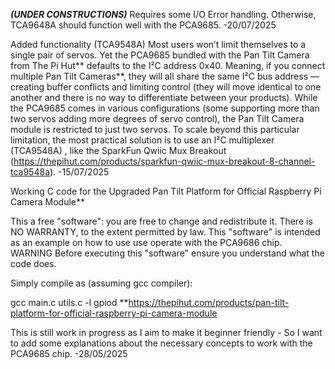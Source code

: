***(UNDER CONSTRUCTIONS)***
Requires some I/O Error handling. Otherwise, TCA9648A should function well with the PCA9685.
-20/07/2025

Added functionality (TCA9548A)
Most users won’t limit themselves to a single pair of servos. Yet the PCA9685 bundled with the Pan Tilt Camera from The Pi Hut** defaults to the I²C address 0x40. Meaning, if you connect multiple Pan Tilt Cameras**, they will all share the same I²C bus address — creating buffer conflicts and limiting control (they will move identical to one another and there is no way to differentiate between your products). While the PCA9685 comes in various configurations (some supporting more than two servos adding more degrees of servo control), the Pan Tilt Camera module is restricted to just two servos. To scale beyond this particular limitation, the most practical solution is to use an I²C multiplexer (TCA9548A) , like the SparkFun Qwiic Mux Breakout (https://thepihut.com/products/sparkfun-qwiic-mux-breakout-8-channel-tca9548a). 
-15/07/2025


Working C code for the Upgraded Pan Tilt Platform for Official Raspberry Pi Camera Module** 

This a free "software": you are free to change and redistribute it. There is NO WARRANTY, to the extent permitted by law.
This "software" is intended as an example on how to use use operate with the PCA9686 chip.
WARNING Before executing this "software" ensure you understand what the code does.

Simply compile as (assuming gcc compiler):

gcc main.c utils.c -l gpiod
**https://thepihut.com/products/pan-tilt-platform-for-official-raspberry-pi-camera-module

This is still work in progress as I aim to make it beginner friendly - So I want to add some explanations about the necessary concepts to work with the PCA9685 chip.
-28/05/2025
